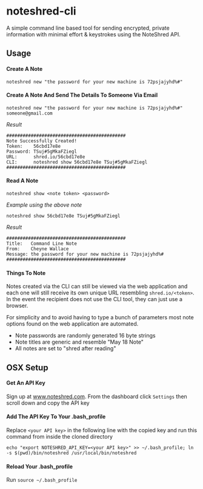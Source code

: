 # noteshred-cli
A simple command line based tool for sending encrypted, private information with minimal effort & keystrokes using the NoteShred API.

## Usage
#### Create A Note
```noteshred new "the password for your new machine is 72psjajyhd%#"```

#### Create A Note And Send The Details To Someone Via Email

```noteshred new "the password for your new machine is 72psjajyhd%#" someone@gmail.com```

*Result*
```
############################################
Note Successfully Created!
Token:    56cbd17e8e
Password: TSuj#5gMkaFZiegl
URL:      shred.io/56cbd17e8e
CLI:      noteshred show 56cbd17e8e TSuj#5gMkaFZiegl
############################################
```

#### Read A Note
```noteshred show <note token> <password>```

*Example using the above note*

```noteshred show 56cbd17e8e TSuj#5gMkaFZiegl```

*Result*
```
############################################
Title:   Command Line Note
From:    Cheyne Wallace
Message: the password for your new machine is 72psjajyhd%#
############################################
```

#### Things To Note
Notes created via the CLI can still be viewed via the web application and each one will still receive its own unique URL resembling `shred.io/<token>`. In the event the recipient does not use the CLI tool, they can just use a browser.

For simplicity and to avoid having to type a bunch of parameters most note options found on the web application are automated.

* Note passwords are randomly generated 16 byte strings
* Note titles are generic and resemble "May 18 Note"
* All notes are set to "shred after reading"


## OSX Setup
#### Get An API Key
Sign up at www.noteshred.com.
From the dashboard click `Settings` then scroll down and copy the API key
#### Add The API Key To Your .bash_profile
Replace `<your API key>` in the following line with the copied key and run this command from inside the cloned directory

```echo "export NOTESHRED_API_KEY=<your API key>" >> ~/.bash_profile; ln -s $(pwd)/bin/noteshred /usr/local/bin/noteshred```
#### Reload Your .bash_profile
Run ```source ~/.bash_profile```
